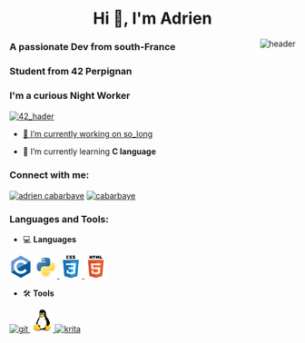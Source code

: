 <h1 align="center">Hi 👋, I'm Adrien</h1>

<img align="right" src="https://media1.tenor.com/m/qg8YV3fVfA4AAAAC/clouds.gif" alt="header">

<h3 align="left">A passionate Dev from south-France</h3>
<h3 align="left">Student from 42 Perpignan</h3>
<h3 align="left">I'm a curious Night Worker</h3>

<a href="https://42perpignan.fr/" target="blank"><img align="center" src="https://github.com/Demiaeuw/42_student/blob/main/ressources/images/42_header.png" alt="42_hader">

- 🔭 I’m currently working on [so_long](https://github.com/Demiaeuw/42_so_long)

- 🌱 I’m currently learning **C language**

<h3 align="left">Connect with me:</h3>
<p align="left">
<a href="https://www.linkedin.com/in/adrien-cabarbaye-964493231/" target="_blank"><img align="center" src="https://raw.githubusercontent.com/rahuldkjain/github-profile-readme-generator/master/src/images/icons/Social/linked-in-alt.svg" alt="adrien cabarbaye" height="30" width="40" /></a>
<a href="https://instagram.com/cabarbaye" target="blank"><img align="center" src="https://raw.githubusercontent.com/rahuldkjain/github-profile-readme-generator/master/src/images/icons/Social/instagram.svg" alt="cabarbaye" height="30" width="40" /></a>
</p>

<h3 align="left">Languages and Tools:</h3>
<p align="left">

- 💻 **Languages**

<a href="https://www.cprogramming.com/" target="_blank" rel="noreferrer"> <img src="https://raw.githubusercontent.com/devicons/devicon/master/icons/c/c-original.svg" alt="c" width="40" height="40"/></a>
<a href="https://www.python.org" target="_blank" rel="noreferrer"> <img src="https://raw.githubusercontent.com/devicons/devicon/master/icons/python/python-original.svg" alt="python" width="40" height="40"/> </a>
<a href="https://www.w3schools.com/css/" target="_blank" rel="noreferrer"> <img src="https://raw.githubusercontent.com/devicons/devicon/master/icons/css3/css3-original-wordmark.svg" alt="css3" width="40" height="40"/> </a>
<a href="https://www.w3.org/html/" target="_blank" rel="noreferrer"> <img src="https://raw.githubusercontent.com/devicons/devicon/master/icons/html5/html5-original-wordmark.svg" alt="html5" width="40" height="40"/> </a>

- 🛠️ **Tools**

<a href="https://git-scm.com/" target="_blank" rel="noreferrer"> <img src="https://www.vectorlogo.zone/logos/git-scm/git-scm-icon.svg" alt="git" width="40" height="40"/> </a>
<a href="https://www.linux.org/" target="_blank" rel="noreferrer"> <img src="https://raw.githubusercontent.com/devicons/devicon/master/icons/linux/linux-original.svg" alt="linux" width="40" height="40"/> </a>
<a href="https://krita.org/en/" target="_blank" rel="noreferrer"> <img src="https://upload.wikimedia.org/wikipedia/commons/thumb/7/73/Calligrakrita-base.svg/langfr-1920px-Calligrakrita-base.svg.png" alt="krita" width="40" height="40"/> </a> </p>
